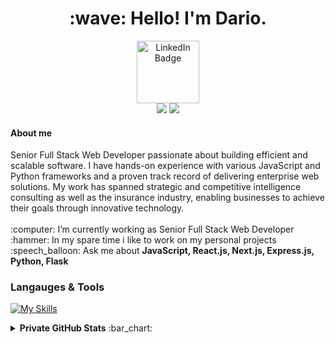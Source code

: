 <h1 align='center'>
 :wave: Hello! I'm Dario.
</h1>

<div id='media-links' align='center'>
  <a href="https://www.linkedin.com/in/dario-klopic-8475021a9/">
    <img src="https://img.shields.io/badge/LinkedIn-blue?style=for-the-badge&logo=linkedin&logoColor=white" alt="LinkedIn Badge" width='100'/>
  </a>
</div>

<div align='center'>
<img src='https://komarev.com/ghpvc/?username=dariokl' />
<img src='https://img.shields.io/github/watchers/dariokl/dariokl.svg'>
</div>

<h4>About me</h1>

<div>
Senior Full Stack Web Developer passionate about building efficient and scalable software.
I have hands-on experience with various JavaScript and Python frameworks and a proven track record of delivering enterprise web solutions. 
My work has spanned strategic and competitive intelligence consulting as well as the 
insurance industry, enabling businesses to achieve their goals through innovative technology.
</div>

<br>

<div>
:computer: I’m currently working as Senior Full Stack Web Developer

</div>

<div>
 :hammer: In my spare time i like to work on my personal projects 
</div>

<div >
:speech_balloon: Ask me about <strong>JavaScript, React.js, Next.js, Express.js, Python, Flask</strong>
</div>

<h3>Langauges & Tools </h3>

[![My Skills](https://skillicons.dev/icons?i=javascript,typescript,python,react,next,vue,express,flask,graphql,mysql,postgres,firebase,git,jest,vscode&perline=16)](https://skillicons.dev)

</div>
<div>
<details> 
  <summary><strong>Private GitHub Stats</strong> :bar_chart:</summary>
  <br />

  <img height="180em" src='https://github-readme-stats.vercel.app/api?username=dariokl&show_icons=true&hide_border=true&theme=transparent'/>
  <img height="180em" src="https://github-readme-stats.vercel.app/api/top-langs/?username=dariokl&show_icons=true&theme=transparent&hide_border=true&langs_count=4&hide=html,css" />

</details>
</div>
